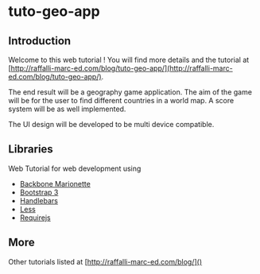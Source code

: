 tuto-geo-app
============

## Introduction

Welcome to this web tutorial ! You will find more details and the tutorial at [http://raffalli-marc-ed.com/blog/tuto-geo-app/](http://raffalli-marc-ed.com/blog/tuto-geo-app/).

The end result will be a geography game application. The aim of the game will be for the user to find different countries in a world map. A score system will be as well implemented.

The UI design will be developed to be multi device compatible. 

## Libraries

Web Tutorial for web development using

* [Backbone Marionette](http://marionettejs.com)
* [Bootstrap 3](http://getbootstrap.com)
* [Handlebars](http://handlebarsjs.com)
* [Less](http://lesscss.org)
* [Requirejs](http://requirejs.org)


## More
Other tutorials listed at [http://raffalli-marc-ed.com/blog/]()
